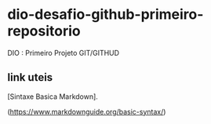# dio-desafio-github-primeiro-repositorio

DIO : Primeiro Projeto GIT/GITHUD 

## link uteis 
[Sintaxe Basica Markdown].

(https://www.markdownguide.org/basic-syntax/)

